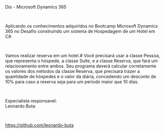 <br>

Dio - Microsoft Dynamics 365

<br>

Aplicando os conhecimentos adquiridos  no Bootcamp Microsoft Dynamics 365  no Desafio construindo  um sistema de Hospedagem de um Hotel em C#.

<br>

Vamos realizar reserva em um hotel.#
Você precisará usar a classe Pessoa, que representa o hóspede, a classe Suíte, e a classe Reserva, que fará um relacionamento entre ambos. Seu programa deverá calcular corretamente os valores dos métodos da classe Reserva, que precisará trazer a quantidade de hóspedes e o valor da diária, concedendo um desconto de 10% para caso a reserva seja para um período maior que 10 dias.

<br>

Especialista responsavel:
<br>
Leonardo Buta

<br>

https://github.com/leonardo-buta


<br/>
 
